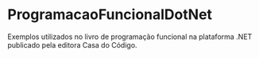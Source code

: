 # ProgramacaoFuncionalDotNet
Exemplos utilizados no livro de programação funcional na plataforma .NET publicado pela editora Casa do Código. 
